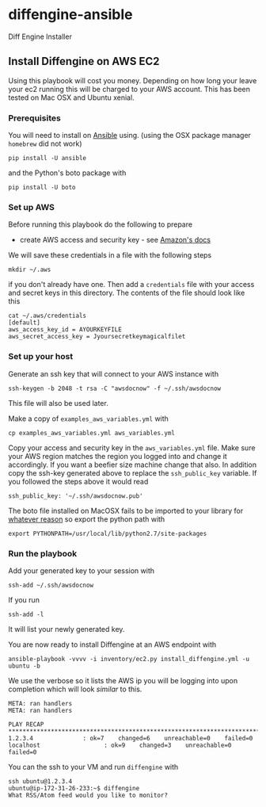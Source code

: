 # diffengine-ansible
Diff Engine Installer

## Install Diffengine on AWS EC2

Using this playbook will cost you money. Depending on how long your leave your
ec2 running this will be charged to your AWS account. This has been tested on
Mac OSX and Ubuntu xenial.

### Prerequisites

You will need to install on  [Ansible](https://ansible.com) using. (using the OSX package manager `homebrew` did not work)

```
pip install -U ansible
```

and the Python's boto package with

```
pip install -U boto
```

### Set up AWS

Before running this playbook do the following to prepare

* create AWS access and security key  - see [Amazon's
  docs](http://docs.aws.amazon.com/AWSEC2/latest/UserGuide/ec2-key-pairs.html)

We will save these credentials in a file with the following steps

```
mkdir ~/.aws
```

if you don't already have one. Then add a `credentials` file with your access
and secret keys in this directory. The contents of the file should look like
this

```
cat ~/.aws/credentials 
[default]
aws_access_key_id = AYOURKEYFILE
aws_secret_access_key = Jyoursecretkeymagicalfilet
```


### Set up your host

Generate an ssh key that will connect to your AWS instance with

```
ssh-keygen -b 2048 -t rsa -C "awsdocnow" -f ~/.ssh/awsdocnow
```

This file will also be used later. 

Make a copy of `examples_aws_variables.yml` with

```
cp examples_aws_variables.yml aws_variables.yml
```

Copy your access and security key in the `aws_variables.yml` file. Make sure your AWS region matches the region you logged into and change it accordingly. If you want a beefier size machine change that also. In addition copy the ssh-key generated above to replace the `ssh_public_key` variable. If you followed the steps above it would read 

```
ssh_public_key: '~/.ssh/awsdocnow.pub'
```

The boto file installed on MacOSX fails to be imported to your library for
[whatever reason](https://github.com/boto/boto/issues/3194) so export the python
path with

```
export PYTHONPATH=/usr/local/lib/python2.7/site-packages
```

### Run the playbook

Add your generated key to your session with

```
ssh-add ~/.ssh/awsdocnow
```

If you run

```
ssh-add -l
```

It will list your newly generated key.

You are now ready to install Diffengine at an AWS endpoint with

```
ansible-playbook -vvvv -i inventory/ec2.py install_diffengine.yml -u ubuntu -b
```

We use the verbose so it lists the AWS ip you will be logging into upon completion which will look *similar* to this.

```
META: ran handlers
META: ran handlers

PLAY RECAP **********************************************************************************************************************************************************************************************************
1.2.3.4              : ok=7    changed=6    unreachable=0    failed=0
localhost                  : ok=9    changed=3    unreachable=0    failed=0
```

You can the ssh to your VM and run `diffengine` with

```
ssh ubuntu@1.2.3.4
ubuntu@ip-172-31-26-233:~$ diffengine
What RSS/Atom feed would you like to monitor?
